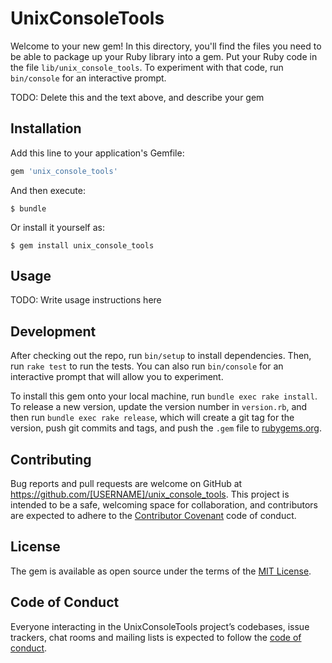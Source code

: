 # UnixConsoleTools

Welcome to your new gem! In this directory, you'll find the files you need to be able to package up your Ruby library into a gem. Put your Ruby code in the file `lib/unix_console_tools`. To experiment with that code, run `bin/console` for an interactive prompt.

TODO: Delete this and the text above, and describe your gem

## Installation

Add this line to your application's Gemfile:

```ruby
gem 'unix_console_tools'
```

And then execute:

    $ bundle

Or install it yourself as:

    $ gem install unix_console_tools

## Usage

TODO: Write usage instructions here

## Development

After checking out the repo, run `bin/setup` to install dependencies. Then, run `rake test` to run the tests. You can also run `bin/console` for an interactive prompt that will allow you to experiment.

To install this gem onto your local machine, run `bundle exec rake install`. To release a new version, update the version number in `version.rb`, and then run `bundle exec rake release`, which will create a git tag for the version, push git commits and tags, and push the `.gem` file to [rubygems.org](https://rubygems.org).

## Contributing

Bug reports and pull requests are welcome on GitHub at https://github.com/[USERNAME]/unix_console_tools. This project is intended to be a safe, welcoming space for collaboration, and contributors are expected to adhere to the [Contributor Covenant](http://contributor-covenant.org) code of conduct.

## License

The gem is available as open source under the terms of the [MIT License](https://opensource.org/licenses/MIT).

## Code of Conduct

Everyone interacting in the UnixConsoleTools project’s codebases, issue trackers, chat rooms and mailing lists is expected to follow the [code of conduct](https://github.com/[USERNAME]/unix_console_tools/blob/master/CODE_OF_CONDUCT.md).
